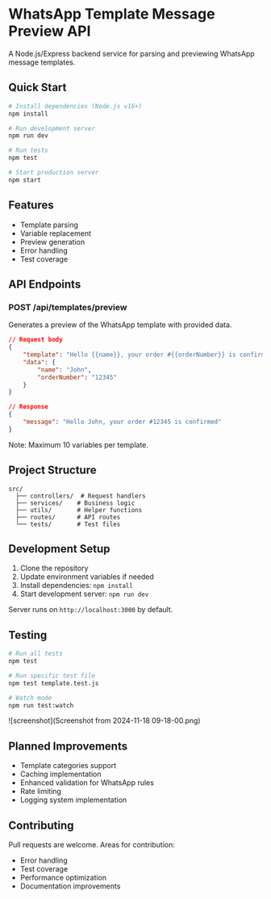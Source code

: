 # WhatsApp Template Message Preview API

A Node.js/Express backend service for parsing and previewing WhatsApp message templates.

## Quick Start

```bash
# Install dependencies (Node.js v16+)
npm install

# Run development server
npm run dev

# Run tests
npm test

# Start production server
npm start
```

## Features
- Template parsing
- Variable replacement
- Preview generation
- Error handling
- Test coverage

## API Endpoints

### POST /api/templates/preview
Generates a preview of the WhatsApp template with provided data.

```json
// Request body
{
    "template": "Hello {{name}}, your order #{{orderNumber}} is confirmed",
    "data": {
        "name": "John",
        "orderNumber": "12345"
    }
}

// Response
{
    "message": "Hello John, your order #12345 is confirmed"
}
```

Note: Maximum 10 variables per template.

## Project Structure
```
src/
  ├── controllers/  # Request handlers
  ├── services/    # Business logic
  ├── utils/       # Helper functions
  ├── routes/      # API routes
  └── tests/       # Test files
```

## Development Setup

1. Clone the repository
2. Update environment variables if needed
3. Install dependencies: `npm install`
4. Start development server: `npm run dev`

Server runs on `http://localhost:3000` by default.

## Testing

```bash
# Run all tests
npm test

# Run specific test file
npm test template.test.js

# Watch mode
npm run test:watch
```
![screenshot](Screenshot from 2024-11-18 09-18-00.png)

## Planned Improvements
- Template categories support
- Caching implementation
- Enhanced validation for WhatsApp rules
- Rate limiting
- Logging system implementation

## Contributing
Pull requests are welcome. Areas for contribution:
- Error handling
- Test coverage
- Performance optimization
- Documentation improvements
